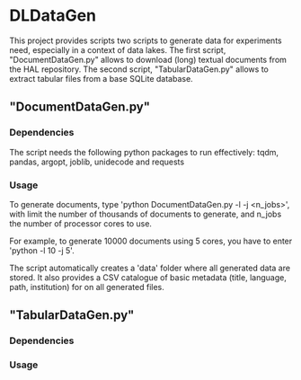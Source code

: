# DLDataGen

This project provides scripts two scripts to generate data for experiments need, especially in a context of data lakes.
The first script, "DocumentDataGen.py" allows to download (long) textual documents from the HAL repository. 
The second script, "TabularDataGen.py" allows to extract tabular files from a base SQLite database.

## "DocumentDataGen.py"

### Dependencies
The script needs the following python packages to run effectively: tqdm, pandas, argopt, joblib, unidecode and requests

### Usage
To generate documents, type 'python DocumentDataGen.py -l <limit> -j <n_jobs>', with limit the number of thousands of documents to generate, and n_jobs the number
of processor cores to use. 
  
For example, to generate 10000 documents using 5 cores, you have to enter 'python -l 10 -j 5'. 

The script automatically creates a 'data' folder where all generated data are stored. It also provides a CSV catalogue of basic metadata (title, language, path, institution) 
for on all generated files. 

## "TabularDataGen.py"

### Dependencies

### Usage
